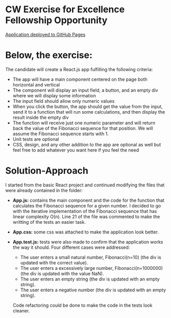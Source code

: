 # CW Exercise for Excellence Fellowship Opportunity
[Application deployed to GitHub Pages](https://wuaho.github.io/CoverWalletExercise/)

# Below, the exercise:

The candidate will create a React.js app fulfilling the following criteria:
- The app will have a main component centered on the page both horizontal and vertical
- The component will display an input field, a button, and an empty div where we will display some information
- The input field should allow only numeric values
- When you click the button, the app should get the value from the input, send it to a function that will run some calculations, and then display the result inside the empty div
- The function will receive just one numeric parameter and will return back the value of the Fibonacci sequence for that position. We will assume the Fibonacci sequence starts with 1.
- Unit tests are optional
- CSS, design, and any other addition to the app are optional as well but feel free to add whatever you want here if you feel the need

# Solution-Approach

I started from the basic React project and continued modifying the files that were already contained in the folder:
- **App.js:** contains the main component and the code for the function that calculates the Fibonacci sequence for a given number. I decided to go with the iterative implementation of the Fibonacci sequence that has linear complexity O(n). Line 21 of the file was commented to make the writting of the tests an easier task.
- **App.css:** some css was attached to make the application look better.
- **App.test.js:** tests were also made to confirm that the application works the way it should. Four different cases were addressed:
	- The user enters a small natural number, Fibonacci(n=10) (the div is updated with the correct value).
	- The user enters a excessively large number, Fibonacci(n=1000000) (the div is updated with the value NaN).
	- The user enters an empty string (the div is updated with an empty string).
	- The user enters a negative number (the div is updated with an empty string).
	
	Code refactoring could be done to make the code in the tests look cleaner.
